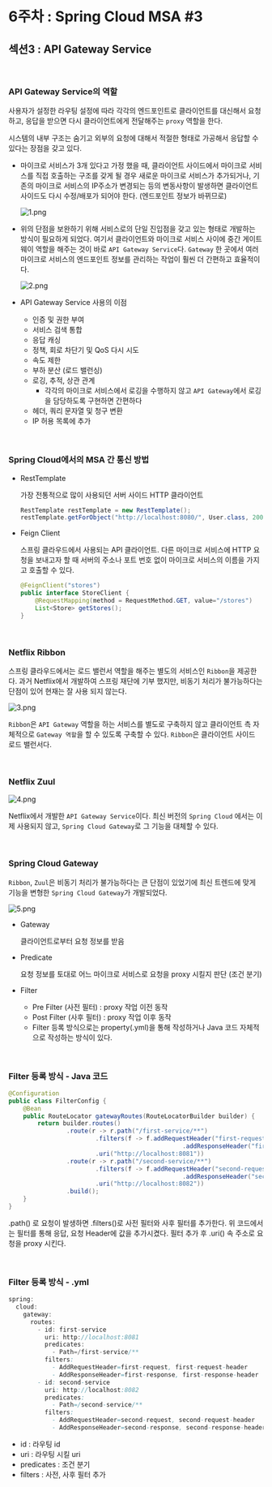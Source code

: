 # 6주차 : Spring Cloud MSA #3

## 섹션3 : API Gateway Service

<br/>

### API Gateway Service의 역할

사용자가 설정한 라우팅 설정에 따라 각각의 엔드포인트로 클라이언트를 대신해서 요청하고, 응답을 받으면 다시 클라이언트에게 전달해주는 `proxy` 역할을 한다.

시스템의 내부 구조는 숨기고 외부의 요청에 대해서 적절한 형태로 가공해서 응답할 수 있다는 장점을 갖고 있다.

- 마이크로 서비스가 3개 있다고 가정 했을 때, 클라이언트 사이드에서 마이크로 서비스를 직접 호출하는 구조를 갖게 될 경우 새로운 마이크로 서비스가 추가되거나, 기존의 마이크로 서비스의 IP주소가 변경되는 등의 변동사항이 발생하면 클라이언트 사이드도 다시 수정/배포가 되어야 한다. (엔드포인트 정보가 바뀌므로)
    
    ![1.png](./images/1.png)
    
- 위의 단점을 보완하기 위해 서비스로의 단일 진입점을 갖고 있는 형태로 개발하는 방식이 필요하게 되었다. 
여기서 클라이언트와 마이크로 서비스 사이에 중간 게이트웨이 역할을 해주는 것이 바로 `API Gateway Service`다. `Gateway` 한 곳에서 여러 마이크로 서비스의 엔드포인트 정보를 관리하는 작업이 훨씬 더 간편하고 효율적이다.
    
    ![2.png](./images/2.png)
    
- API Gateway Service 사용의 이점
    - 인증 및 권한 부여
    - 서비스 검색 통합
    - 응답 캐싱
    - 정책, 회로 차단기 및 QoS 다시 시도
    - 속도 제한
    - 부하 분산 (로드 밸런싱)
    - 로깅, 추적, 상관 관계
        - 각각의 마이크로 서비스에서 로깅을 수행하지 않고 `API Gateway`에서 로깅을 담당하도록 구현하면 간편하다
    - 헤더, 쿼리 문자열 및 청구 변환
    - IP 허용 목록에 추가

<br/>

### Spring Cloud에서의 MSA 간 통신 방법

- RestTemplate
    
    가장 전통적으로 많이 사용되던 서버 사이드 HTTP 클라이언트
    
    ```java
    RestTemplate restTemplate = new RestTemplate();
    restTemplate.getForObject("http://localhost:8080/", User.class, 200);
    ```
    
- Feign Client
    
    스프링 클라우드에서 사용되는 API 클라이언트. 다른 마이크로 서비스에 HTTP 요청을 보내고자 할 때 서버의 주소나 포트 번호 없이 마이크로 서비스의 이름을 가지고 호출할 수 있다.
    
    ```java
    @FeignClient("stores")
    public interface StoreClient {
    	@RequestMapping(method = RequestMethod.GET, value="/stores")
    	List<Store> getStores();
    }
    ```
    

<br/>

### Netflix Ribbon

스프링 클라우드에서는 로드 밸런서 역할을 해주는 별도의 서비스인 `Ribbon`을 제공한다. 과거 Netflix에서 개발하여 스프링 재단에 기부 했지만, 비동기 처리가 불가능하다는 단점이 있어 현재는 잘 사용 되지 않는다.

![3.png](./images/3.png)

`Ribbon`은 `API Gateway` 역할을 하는 서비스를 별도로 구축하지 않고 클라이언트 측 자체적으로 `Gateway 역할`을 할 수 있도록 구축할 수 있다. `Ribbon`은 클라이언트 사이드 로드 밸런서다.

<br/>

### Netflix Zuul

![4.png](./images/4.png)

Netflix에서 개발한 `API Gateway Service`이다. 최신 버전의 `Spring Cloud` 에서는 이제 사용되지 않고, `Spring Cloud Gateway`로 그 기능을 대체할 수 있다.

<br/>

### Spring Cloud Gateway

`Ribbon`, `Zuul`은 비동기 처리가 불가능하다는 큰 단점이 있었기에 최신 트렌드에 맞게 기능을 변형한 `Spring Cloud Gateway`가 개발되었다. 

![5.png](./images/5.png)

- Gateway
    
    클라이언트로부터 요청 정보를 받음
    
- Predicate
    
    요청 정보를 토대로 어느 마이크로 서비스로 요청을 proxy 시킬지 판단 (조건 분기)
    
- Filter
    - Pre Filter (사전 필터) : proxy 작업 이전 동작
    - Post Filter (사후 필터) : proxy 작업 이후 동작
    - Filter 등록 방식으로는 property(.yml)을 통해 작성하거나 Java 코드 자체적으로 작성하는 방식이 있다.

<br/>

### Filter 등록 방식 - Java 코드

```java
@Configuration
public class FilterConfig {
    @Bean
    public RouteLocator gatewayRoutes(RouteLocatorBuilder builder) {
        return builder.routes()
                .route(r -> r.path("/first-service/**")
                        .filters(f -> f.addRequestHeader("first-request", "first-request-header")
				                                .addResponseHeader("first-response", "first-response-header"))
                        .uri("http://localhost:8081"))
                .route(r -> r.path("/second-service/**")
                        .filters(f -> f.addRequestHeader("second-request", "second-request-header")
				                                .addResponseHeader("second-response", "second-response-header"))
                        .uri("http://localhost:8082"))
                .build();
    }
}
```

.path() 로 요청이 발생하면 .filters()로 사전 필터와 사후 필터를 추가한다. 위 코드에서는 필터를 통해 응답, 요청 Header에 값을 추가시켰다. 필터 추가 후 .uri() 속 주소로 요청을 proxy 시킨다.

<br/>

### Filter 등록 방식 - .yml

```java
spring:
  cloud:
    gateway:
      routes:
        - id: first-service
          uri: http://localhost:8081
          predicates:
            - Path=/first-service/**
          filters:
            - AddRequestHeader=first-request, first-request-header
            - AddResponseHeader=first-response, first-response-header
        - id: second-service
          uri: http://localhost:8082
          predicates:
            - Path=/second-service/**
          filters:
            - AddRequestHeader=second-request, second-request-header
            - AddResponseHeader=second-response, second-response-header
```

- id : 라우팅 id
- uri : 라우팅 시킬 uri
- predicates : 조건 분기
- filters : 사전, 사후 필터 추가